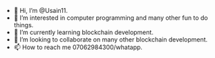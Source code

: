 - 👋 Hi, I’m @Usain11.
- 👀 I’m interested in computer programming and many other fun to do things.
- 🌱 I’m currently learning blockchain development.
- 💞️ I’m looking to collaborate on many other blockchain development.
- 📫 How to reach me 07062984300/whatapp.

<!---
Usain11/Usain11 is a ✨ special ✨ repository because its `README.md` (this file) appears on your GitHub profile.
You can click the Preview link to take a look at your changes.
--->
